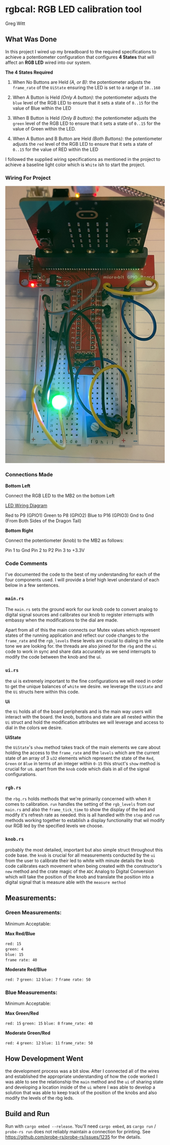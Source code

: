 # rgbcal: RGB LED calibration tool

Greg Witt


## What Was Done

In this project I wired up my breadboard to the required specifications to achieve a potentiometer configuration that configures **4 States** that will affect an **RGB LED** wired into our system. 

**The 4 States Required**

1. When No Buttons are Held *(A, or B)*: the potentiometer adjusts the `frame_rate` of the `UiState` ensuring the LED is set to a range of `10..160`

2. When A Button is Held *(Only A button)*: the potentiometer adjusts the `blue` level of the RGB LED to ensure that it sets a state of `0..15` for the value of Blue within the LED

3. When B Button is Held *(Only B button)*: the potentiometer adjusts the `green` level of the RGB LED to ensure that it sets a state of `0..15` for the value of Green within the LED.

4. When A Button and B Button are Held *(Both Buttons)*: the potentiometer adjusts the `red` level of the RGB LED to ensure that it sets a state of `0..15` for the value of RED within the LED

I followed the supplied wiring specifications as mentioned in the project to achieve a baseline light color which is `White` ish to start the project.

### Wiring For Project

![](./img/PHOTO.JPG) 

### Connections Made

**Bottom Left**

Connect the RGB LED to the MB2 on the bottom Left

[LED Wiring Diagram](https://docs.sunfounder.com/projects/sf-components/en/latest/component_rgb_led.html#:~:text=We%20use%20the%20common%20cathode%20one.&text=An%20RGB%20LED%20has%204,%2C%20GND%2C%20Green%20and%20Blue)


Red to P9 (GPIO1)
Green to P8 (GPIO2)
Blue to P16 (GPIO3)
Gnd to Gnd (From Both Sides of the Dragon Tail)


**Bottom Right**

Connect the potentiometer (knob) to the MB2 as follows: 

Pin 1 to Gnd
Pin 2 to P2
Pin 3 to +3.3V

### Code Comments 

I've documented the code to the best of my understanding for each of the four components used. I will provide a brief high level understand of each below in a few sentences.

### `main.rs`

The `main.rs` sets the ground work for our knob code to convert analog to digital signal sources and calibrates our knob to register interrupts with embassy when the modifications to the dial are made.

Apart from all of this the main connects our Mutex values which represent states of the running application and reflect our code changes to the `frame_rate` and the `rgb_levels` these levels are crucial to dialing in the white tone we are looking for. the threads are also joined for the `rbg` and the `ui` code to work in sync and share data accurately as we send interrupts to modify the code between the knob and the ui.

### `ui.rs`

the ui is extremely important to the fine configurations we will need in order to get the unique balances of `white` we desire. we leverage the `UiState` and the `Ui` structs here within this code. 

**Ui**

the `Ui` holds all of the board peripherals and is the main way users will interact with the board. the knob, buttons and state are all nested within the `Ui` struct and hold the modification attributes we will leverage and access to dial in the colors we desire. 

**UiState**

the `UiState`'s `show` method takes track of the main elements we care about holding the access to the `frame_rate` and the `levels` which are the current state of an array of 3 `u32` elements which represent the state of the `Red`, `Green` or `Blue` in terms of an integer within `0-15` this struct's `show` method is crucial for us. apart from the `knob` code which dials in all of the signal configurations.

### `rgb.rs`

the `rbg.rs` holds methods that we're primarily concerned with when it comes to calibration. `run` handles the setting of the `rgb_levels` from our `main.rs` and also the `frame_tick_time` to show the display of the led and modify it's refresh rate as needed. this is all handled with the `step` and `run` methods working together to establish a display functionality that wil modify our RGB led by the specified levels we choose.


### `knob.rs`

probably the most detailed, important but also simple struct throughout this code base. the `knob` is crucial for all measurements conducted by the `ui` from the user to calibrate their led to white with minute details the knob code calibrates each movement when being created with the constructor's `new` method and the crate magic of the `ADC` Analog to Digital Conversion which will take the position of the knob and translate the position into a digital signal that is measure able with the `measure method`


## Measurements:

### Green Measurements:

Minimum Acceptable:

**Max Red/Blue**

`red: 15`                                                
`green: 4`                                               
`blue: 15`                                               
`frame rate: 40`

**Moderate Red/Blue**

`red: 7`
`green: 12`
`blue: 7`
`frame rate: 50`


### Blue Measurements: 

Minimum Acceptable:

**Max Green/Red**

`red: 15`
`green: 15`
`blue: 8`
`frame_rate: 40`

**Moderate Green/Red**

`red: 4`
`green: 12`
`blue: 11`
`frame_rate: 50`

## How Development Went

the development process was a bit slow. After I connected all of the wires and established the appropriate understanding of how the code worked I was able to see the relationship the `main` method and the `ui` of sharing state and developing a location inside of the `ui` where I was able to develop a solution that was able to keep track of the position of the knobs and also modify the levels of the rbg leds. 


## Build and Run

Run with `cargo embed --release`. You'll need `cargo embed`, as
`cargo run` / `probe-rs run` does not reliably maintain a
connection for printing. See
https://github.com/probe-rs/probe-rs/issues/1235 for the
details.
